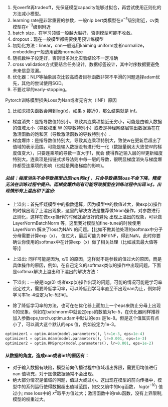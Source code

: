 1. 先overfit再tradeoff，先保证模型capacity能够过拟合，再尝试使用正则化的方法减小模型。  
2. learning rate是非常重要的参数，一般nlp bert类模型在$e^{-5}$级别附近，cv类模型在$e^{-3}$级别附近   
3. batch size，在学习领域一般越大越好，否则模型可能不收敛。  
4. dropout：现在一般模型都需要使用预训练模型  
5. 初始化方法：linear，cnn一般选用kaiming uniform或者normalize，embedding一般选用截断normalize  
6. 随机数种子设定好，否则很多对比实验结论不一定准确  
7. cross validation方式要结合任务设计，数据标签设计，其中时序数据要避免未来信息泄漏。 
8. 优化器：NLP等抽象层次比较高或者目标函数非常不平滑的问题选择adam优先，其他的尝试使用SGD。 
9. 不要过早的early-stopping。  



Pytorch训练模型损失Loss为Nan或者无穷大（INF）原因
1. 比如求损失函数会用到log(x)，如果 x 接近0，那么结果就是 inf。
* 梯度消失：是指导数值特别小，导致其连乘项接近无穷小，可能是由输入数据的值域太小（导致权重 W 的导数特别小）或者是神经网络层输出数据落在在激活函数的饱和区（导致激活函数的导数特别小）.  
* 梯度爆炸：是指导数值特别大，导致其连乘项特别大，致使w在更新后超出了值域的表示范围。可能是输入数据没有进行归一化（数据量纲太大致使W的梯度值变大），只要连乘项的导数一直大于1，就会
使得靠近输入层的W更新幅度特别大。连乘项是指链式求导法则中毎一层的导数，很明显梯度消失与梯度爆炸都受连乘项的影响（也就是网络梯度的影响)。  

##### 总结：梯度消失不会导致模型出现nan和inf ，只会导致模型loss不会下降，精度无法在训练过程中提升。而梯度爆炸则有可能导致模型在训练过程中出现 inf。出现情形有上溢出和下溢出:  
* 上溢出：首先怀疑模型中的指数运算，因为模型中的数值过大，做exp(x)操作的时候出现了上溢出现象，这里的解决方法是推荐做Nrom操作，对参数进行正则化，这样在做exp操作的时候就会很好的避免
出现上溢出的现象，可以做LayerNormBatchNorm 等，这里我对模型加fine-tune的时候使用LayerNorm 解决了loss为NAN 的问题。【比如不做其他处理的softmax中分子分母需要计算exp（x），
值过大，最后可能为INF/INF，得到NaN，此时你要确认你使用的softmax中在计算exp（x）做了相关处理（比如减去最大值等等)】
* 上溢出: 同样可能是因为, x/0 的原因，这样就不是参数的值过大的原因，而是具体操作的原因，例如，在自己定义的softmax类似的操作中出现问题，下面是softmax解决上溢出和下溢出的解决方法：
* 下溢出：一般是log⁡(0) 或者exp(x)操作出现的问题。可能的情况可能是学习率设定过大，需要降低学习率，可以降低到学习率直至不出现nan为止，例如将学习率1e-4设定为1e-5即可。

* 除了降低学习率的方法，也可在在优化器上面加上一个eps来防止分母上出现0的现象，例如在batchnorm中就设定eps的数值为1e-5，在优化器同样推荐加入参数eps,torch.optim.adam中默认的eps
是1e-8。但是这个值属实有点小了，可以调大这个默认的eps 值，例如设定为1e-3。  

```python
optimizer1 = optim.Adam(model.parameters(), lr=1e-3, eps=1e-4)
optimizer1 = optim.Adam(model.parameters(), lr=0.001, eps=1e-3)
optimizer2 = optim.RMSprop(model.parameters(), lr=0.001, eps=1e-2)
```

#### 从数据的角度，造成nan或者inf的原因有：  
* 对于输入数据有缺陷，模型前向传播过程中值域超出界限，需要用均值进行 nan 值填充，对于图像数据通常不会出现。
* 绝大部分情况是值域的问题，值过大或过小。这出现在模型的前向传播中，模型中的系列运行使得数据超出值域范围，如交又熵中的log函数， $log(e^{-10})$ 值过小; 
mse loss中的 $x^2$取平方值过大；激活函数中的relu函数，没有上界限制,模型的权重过大。


